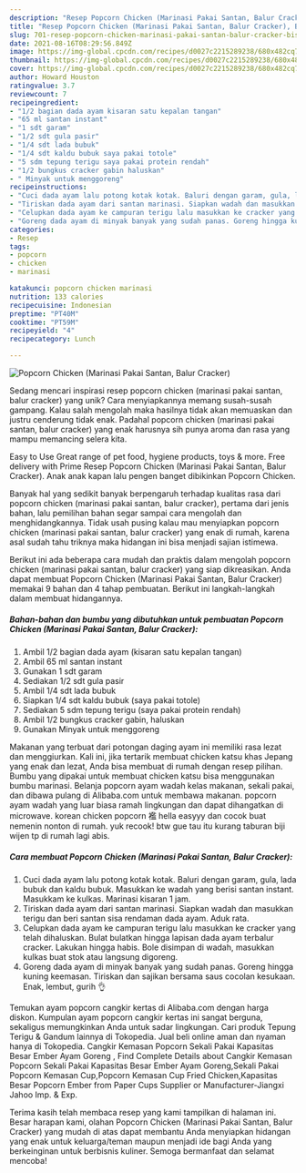 ```yaml
---
description: "Resep Popcorn Chicken (Marinasi Pakai Santan, Balur Cracker), Bisa Manjain Lidah"
title: "Resep Popcorn Chicken (Marinasi Pakai Santan, Balur Cracker), Bisa Manjain Lidah"
slug: 701-resep-popcorn-chicken-marinasi-pakai-santan-balur-cracker-bisa-manjain-lidah
date: 2021-08-16T08:29:56.849Z
image: https://img-global.cpcdn.com/recipes/d0027c2215289238/680x482cq70/popcorn-chicken-marinasi-pakai-santan-balur-cracker-foto-resep-utama.jpg
thumbnail: https://img-global.cpcdn.com/recipes/d0027c2215289238/680x482cq70/popcorn-chicken-marinasi-pakai-santan-balur-cracker-foto-resep-utama.jpg
cover: https://img-global.cpcdn.com/recipes/d0027c2215289238/680x482cq70/popcorn-chicken-marinasi-pakai-santan-balur-cracker-foto-resep-utama.jpg
author: Howard Houston
ratingvalue: 3.7
reviewcount: 7
recipeingredient:
- "1/2 bagian dada ayam kisaran satu kepalan tangan"
- "65 ml santan instant"
- "1 sdt garam"
- "1/2 sdt gula pasir"
- "1/4 sdt lada bubuk"
- "1/4 sdt kaldu bubuk saya pakai totole"
- "5 sdm tepung terigu saya pakai protein rendah"
- "1/2 bungkus cracker gabin haluskan"
- " Minyak untuk menggoreng"
recipeinstructions:
- "Cuci dada ayam lalu potong kotak kotak. Baluri dengan garam, gula, lada bubuk dan kaldu bubuk. Masukkan ke wadah yang berisi santan instant. Masukkam ke kulkas. Marinasi kisaran 1 jam."
- "Tiriskan dada ayam dari santan marinasi. Siapkan wadah dan masukkan terigu dan beri santan sisa rendaman dada ayam. Aduk rata."
- "Celupkan dada ayam ke campuran terigu lalu masukkan ke cracker yang telah dihaluskan. Bulat bulatkan hingga lapisan dada ayam terbalur cracker. Lakukan hingga habis. Bole disimpan di wadah, masukkan kulkas buat stok atau langsung digoreng."
- "Goreng dada ayam di minyak banyak yang sudah panas. Goreng hingga kuning keemasan. Tiriskan dan sajikan bersama saus cocolan kesukaan. Enak, lembut, gurih 👌"
categories:
- Resep
tags:
- popcorn
- chicken
- marinasi

katakunci: popcorn chicken marinasi 
nutrition: 133 calories
recipecuisine: Indonesian
preptime: "PT40M"
cooktime: "PT59M"
recipeyield: "4"
recipecategory: Lunch

---
```



![Popcorn Chicken (Marinasi Pakai Santan, Balur Cracker)](https://img-global.cpcdn.com/recipes/d0027c2215289238/680x482cq70/popcorn-chicken-marinasi-pakai-santan-balur-cracker-foto-resep-utama.jpg)

Sedang mencari inspirasi resep popcorn chicken (marinasi pakai santan, balur cracker) yang unik? Cara menyiapkannya memang susah-susah gampang. Kalau salah mengolah maka hasilnya tidak akan memuaskan dan justru cenderung tidak enak. Padahal popcorn chicken (marinasi pakai santan, balur cracker) yang enak harusnya sih punya aroma dan rasa yang mampu memancing selera kita.

Easy to Use Great range of pet food, hygiene products, toys &amp; more. Free delivery with Prime Resep Popcorn Chicken (Marinasi Pakai Santan, Balur Cracker). Anak anak kapan lalu pengen banget dibikinkan Popcorn Chicken.

Banyak hal yang sedikit banyak berpengaruh terhadap kualitas rasa dari popcorn chicken (marinasi pakai santan, balur cracker), pertama dari jenis bahan, lalu pemilihan bahan segar sampai cara mengolah dan menghidangkannya. Tidak usah pusing kalau mau menyiapkan popcorn chicken (marinasi pakai santan, balur cracker) yang enak di rumah, karena asal sudah tahu triknya maka hidangan ini bisa menjadi sajian istimewa.


Berikut ini ada beberapa cara mudah dan praktis dalam mengolah popcorn chicken (marinasi pakai santan, balur cracker) yang siap dikreasikan. Anda dapat membuat Popcorn Chicken (Marinasi Pakai Santan, Balur Cracker) memakai 9 bahan dan 4 tahap pembuatan. Berikut ini langkah-langkah dalam membuat hidangannya.

<!--inarticleads1-->

##### Bahan-bahan dan bumbu yang dibutuhkan untuk pembuatan Popcorn Chicken (Marinasi Pakai Santan, Balur Cracker):

1. Ambil 1/2 bagian dada ayam (kisaran satu kepalan tangan)
1. Ambil 65 ml santan instant
1. Gunakan 1 sdt garam
1. Sediakan 1/2 sdt gula pasir
1. Ambil 1/4 sdt lada bubuk
1. Siapkan 1/4 sdt kaldu bubuk (saya pakai totole)
1. Sediakan 5 sdm tepung terigu (saya pakai protein rendah)
1. Ambil 1/2 bungkus cracker gabin, haluskan
1. Gunakan  Minyak untuk menggoreng


Makanan yang terbuat dari potongan daging ayam ini memiliki rasa lezat dan menggiurkan. Kali ini, jika tertarik membuat chicken katsu khas Jepang yang enak dan lezat, Anda bisa membuat di rumah dengan resep pilihan. Bumbu yang dipakai untuk membuat chicken katsu bisa menggunakan bumbu marinasi. Belanja popcorn ayam wadah kelas makanan, sekali pakai, dan dibawa pulang di Alibaba.com untuk membawa makanan. popcorn ayam wadah yang luar biasa ramah lingkungan dan dapat dihangatkan di microwave. korean chicken popcorn 襤 hella easyyy dan cocok buat nemenin nonton di rumah. yuk recook! btw gue tau itu kurang taburan biji wijen tp di rumah lagi abis. 

<!--inarticleads2-->

##### Cara membuat Popcorn Chicken (Marinasi Pakai Santan, Balur Cracker):

1. Cuci dada ayam lalu potong kotak kotak. Baluri dengan garam, gula, lada bubuk dan kaldu bubuk. Masukkan ke wadah yang berisi santan instant. Masukkam ke kulkas. Marinasi kisaran 1 jam.
1. Tiriskan dada ayam dari santan marinasi. Siapkan wadah dan masukkan terigu dan beri santan sisa rendaman dada ayam. Aduk rata.
1. Celupkan dada ayam ke campuran terigu lalu masukkan ke cracker yang telah dihaluskan. Bulat bulatkan hingga lapisan dada ayam terbalur cracker. Lakukan hingga habis. Bole disimpan di wadah, masukkan kulkas buat stok atau langsung digoreng.
1. Goreng dada ayam di minyak banyak yang sudah panas. Goreng hingga kuning keemasan. Tiriskan dan sajikan bersama saus cocolan kesukaan. Enak, lembut, gurih 👌


Temukan ayam popcorn cangkir kertas di Alibaba.com dengan harga diskon. Kumpulan ayam popcorn cangkir kertas ini sangat berguna, sekaligus memungkinkan Anda untuk sadar lingkungan. Cari produk Tepung Terigu &amp; Gandum lainnya di Tokopedia. Jual beli online aman dan nyaman hanya di Tokopedia. Cangkir Kemasan Popcorn Sekali Pakai Kapasitas Besar Ember Ayam Goreng , Find Complete Details about Cangkir Kemasan Popcorn Sekali Pakai Kapasitas Besar Ember Ayam Goreng,Sekali Pakai Popcorn Kemasan Cup,Popcorn Kemasan Cup Fried Chicken,Kapasitas Besar Popcorn Ember from Paper Cups Supplier or Manufacturer-Jiangxi Jahoo Imp. &amp; Exp. 

Terima kasih telah membaca resep yang kami tampilkan di halaman ini. Besar harapan kami, olahan Popcorn Chicken (Marinasi Pakai Santan, Balur Cracker) yang mudah di atas dapat membantu Anda menyiapkan hidangan yang enak untuk keluarga/teman maupun menjadi ide bagi Anda yang berkeinginan untuk berbisnis kuliner. Semoga bermanfaat dan selamat mencoba!
